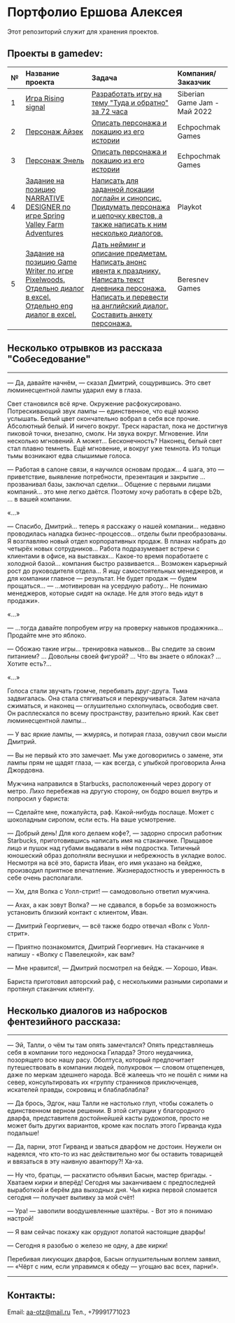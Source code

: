 # Портфолио Ершова Алексея

Этот репозиторий служит для хранения проектов.

## Проекты в gamedev:

| № |Название проекта | Задача | Компания/Заказчик | 
| :-- | :---------------------- | :---------------------- |:---------------------- | 
| 1 | [Игра Rising signal](https://kolendar.itch.io/rising-signal) | [Разработать игру на тему "Туда и обратно" за 72 часа](https://itch.io/jam/sibgamejam-may-2022)| Siberian Game Jam - Май 2022 |
| 2 | [Персонаж Айзек](Портфолио/Персонаж_Айзек.pdf)| [Описать персонажа и локацию из его истории](Портфолио/ТЗ_Айзек.pdf) | Echpochmak Games |
| 3 | [Персонаж Энель](Портфолио/Персонаж_Энель.pdf) | [Описать персонажа и локацию из его истории](Портфолио/ТЗ_Энель.pdf) | Echpochmak Games |
| 4 |[Задание на позицию NARRATIVE DESIGNER по игре Spring Valley Farm Adventures](Портфолио/Алексей_Ершов_Тестовое_задание_Playkot_нарративный_дизайнер.pdf) | [Написать для заданной локации логлайн и синопсис. Придумать персонажа и цепочку квестов, а также написать к ним несколько диалогов.](Портфолио/ТЗ_Playkot_для_нарративного_дизайнера.pdf) | Playkot |
| 5 |[Задание на позицию Game Writer по игре Pixelwoods.](Портфолио/Алексей_Ершов_Тестовое_задание_Game_Writer_Beresnev_Games.pdf) [Отдельно диалог в excel.](Портфолио/Алексей_Ершов_Диалог_Pixelwoods.xlsx) [Отдельно eng диалог в excel.](Портфолио/Алексей_Ершов_eng_Диалог_Pixelwoods.xlsx)| [Дать нейминг и описание предметам. Написать анонс ивента к празднику. Написать текст дневника персонажа. Написать и перевести на английский диалог. Составить анкету персонажа.](Портфолио/Тестовое_задание_Game_Writer_Beresnev_Games.pdf) | Beresnev Games |
## Несколько отрывков из рассказа "Собеседование"
***
— Да, давайте начнём, — сказал Дмитрий, сощурившись. Это свет люминесцентной лампы ударил ему в глаза.

Свет становился всё ярче. Окружение расфокусировано. Потрескивающий звук лампы — единственное, что ещё можно услышать. Белый цвет окончательно вобрал в себя все прочие. Абсолютный белый. И ничего вокруг. Треск нарастал, пока не достигнув пиковой точки, внезапно, смолк. Ни звука вокруг. Мгновение. Или несколько мгновений. А может... Бесконечность? Наконец, белый свет стал плавно темнеть. Ещё мгновение, и вокруг уже темнота. Из толщи тьмы возникают едва слышимые голоса.

— Работая в салоне связи, я научился основам продаж… 4 шага, это — приветствие, выявление потребности, презентация и закрытие … прозванивал базы, заключал сделки… Общение с первыми лицами компаний… это мне легко даётся. Поэтому хочу работать в сфере b2b, … в вашей компании. 

«...»

— Спасибо, Дмитрий… теперь я расскажу о нашей компании… недавно проводилась наладка бизнес-процессов… отделы были преобразованы. Я возглавляю новый отдел корпоративных продаж. В планах набрать до четырёх новых сотрудников… Работа подразумевает встречи с клиентами в офисе, на выставках… Какое-то время поработаете с холодной базой... компания быстро развивается… Возможен карьерный рост до руководителя отдела… Я ищу самостоятельных менеджеров, и для компании главное — результат. Не будет продаж — будем прощаться…
— ...мотивирован на усердную работу… Не понимаю менеджеров, которые сидят на окладе. Не для этого ведь идут в продажи». 

«...»

— ...тогда давайте попробуем игру на проверку навыков продажника… Продайте мне это яблоко.

— Обожаю такие игры… тренировка навыков… Вы следите за своим питанием? ... Довольны своей фигурой? ... Что вы знаете о яблоках? ... Хотите есть?... 

«...»

Голоса стали звучать громче, перебивать друг-друга. Тьма задвигалась. Она стала стягиваться и перекручиваться. Затем начала сжиматься, и наконец — оглушительно схлопнулась, освободив свет. Он расплескался по всему пространству, разительно яркий. Как свет люминесцентной лампы...

— У вас яркие лампы, — жмурясь, и потирая глаза, озвучил свои мысли Дмитрий.

— Вы не первый кто это замечает. Мы уже договорились о замене, эти лампы прям не щадят глаза, — как всегда, с улыбкой проговорила Анна Джордовна.

Мужчина направился в Starbucks, расположенный через дорогу от метро. Лихо перебежав на другую сторону, он бодро вошел внутрь и попросил у бариста: 

— Сделайте мне, пожалуйста, раф. Какой-нибудь послаще. Может с шоколадным сиропом, если есть. На ваше усмотрение.

— Добрый день! Для кого делаем кофе?, — задорно спросил работник Starbucks, приготовившись написать имя на стаканчике. Прыщавое лицо и пушок над губами выдавали в нём подростка. Типичный юношеский образ дополняли веснушки и небрежность в укладке волос. Несмотря на всё это, бариста Иван, его имя указано на бейдже, производил приятное впечатление. Жизнерадостность и уверенность в себе очень располагали.

— Хм, для Волка с Уолл-стрит! — самодовольно ответил мужчина.

— Ахах, а как зовут Волка? — не сдавался, в борьбе за возможность установить близкий контакт с клиентом, Иван.

— Дмитрий Георгиевич, — всё также бодро отвечал «Волк с Уолл-стрит».

— Приятно познакомится, Дмитрий Георгиевич. На стаканчике я напишу - «Волку с Павелецкой», как вам?

— Мне нравится!, — Дмитрий посмотрел на бейдж. — Хорошо, Иван.

Бариста приготовил авторский раф, с несколькими разными сиропами и протянул стаканчик клиенту.

## Несколько диалогов из набросков фентезийного рассказа:
***

— Эй, Талли, о чём ты там опять замечтался? Опять представляешь себя в компании того недоноска Гиларда? Этого неудачника, позорящего всю нашу расу. Оболтуса, который предпочитает путешествовать в компании людей, полукровок — словом отщепенцев, даже по меркам здешнего народа. Всё жалеешь что не пошёл с ними на север, консультировать их «группу странников приключенцев, искателей правды, сокровищ и блаблаблабла?

— Да брось, Эдгок, наш Талли не настолько глуп, чтобы сожалеть о единственном верном решении. В этой ситуации у благородного дварфа, представителя достойнейшей касты рудокопов, просто не может быть других вариантов, кроме как послать этого Гирванда куда подальше!

— Да, парни, этот Гирванд и зваться дварфом не достоин. Неужели он надеялся, что кто-то из нас действительно мог бы оставить товарищей и ввязаться в эту наивную авантюру?! Ха-ха.

— Ну что, братцы, — раскатисто объявил Басын, мастер бригады. - Хватаем кирки и вперёд! Сегодня мы заканчиваем с предпоследней выработкой и берём два выходных дня. Чья кирка первой сломается сегодня — получает выпивку за мой счёт!

— Ура! — завопили воодушевленные шахтёры. - Вот это я понимаю настрой!

— Я вам сейчас покажу как орудуют лопатой настоящие дварфы!

— Сегодня я разобью о железо не одну, а две кирки!

Перебивая ликующих дварфов, Басын оглушительным воплем заявил, — «Чёрт с ним, если управимся к обеду — угощаю вас всех, парни!».

***

## Контакты:
Email: aa-otz@mail.ru
Тел., +79991771023
